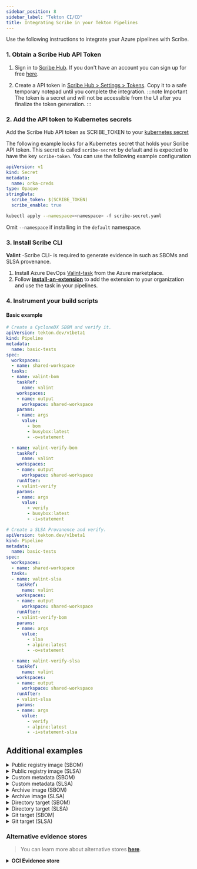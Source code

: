 ```yaml
---
sidebar_position: 8
sidebar_label: "Tekton CI/CD"
title: Integrating Scribe in your Tekton Pipelines
---
```

Use the following instructions to integrate your Azure pipelines with Scribe.

### 1. Obtain a Scribe Hub API Token
1. Sign in to [Scribe Hub](https://app.scribesecurity.com). If you don't have an account you can sign up for free [here](https://scribesecurity.com/scribe-platform-lp/ "Start Using Scribe For Free").

2. Create a API token in [Scribe Hub > Settings > Tokens](https://app.scribesecurity.com/settings/tokens). Copy it to a safe temporary notepad until you complete the integration.
:::note Important
The token is a secret and will not be accessible from the UI after you finalize the token generation. 
:::

### 2. Add the API token to Kubernetes secrets

Add the Scribe Hub API token as SCRIBE_TOKEN to your [kubernetes secret](https://kubernetes.io/docs/concepts/configuration/secret/)

The following example looks for a Kubernetes secret that holds your Scribe API token. This secret is called `scribe-secret` by default and is expected to have the key `scribe-token`.
You can use the following example configuration

```yaml
apiVersion: v1
kind: Secret
metadata:
  name: orka-creds
type: Opaque
stringData:
  scribe_token: $(SCRIBE_TOKEN)
  scribe_enable: true
```

```sh
kubectl apply --namespace=<namespace> -f scribe-secret.yaml
```

Omit `--namespace` if installing in the `default` namespace.

### 3. Install Scribe CLI

**Valint** -Scribe CLI- is required to generate evidence in such as SBOMs and SLSA provenance. 
1. Install Azure DevOps [Valint-task](https://marketplace.visualstudio.com/items?itemName=ScribeSecurity.valint-cli) from the Azure marketplace.  
2. Follow **[install-an-extension](https://learn.microsoft.com/en-us/azure/devops/marketplace/install-extension?view=azure-devops&tabs=browser#install-an-extension)** to add the extension to your organization and use the task in your pipelines.  

### 4. Instrument your build scripts

#### Basic example

```yaml
# Create a CycloneDX SBOM and verify it.
apiVersion: tekton.dev/v1beta1
kind: Pipeline
metadata:
  name: basic-tests
spec:
  workspaces:
  - name: shared-workspace
  tasks:
  - name: valint-bom
    taskRef:
      name: valint
    workspaces:
    - name: output
      workspace: shared-workspace
    params:
    - name: args
      value: 
        - bom 
        - busybox:latest
        - -o=statement

  - name: valint-verify-bom
    taskRef:
      name: valint
    workspaces:
    - name: output
      workspace: shared-workspace
    runAfter:
    - valint-verify
    params:
    - name: args
      value: 
        - verify 
        - busybox:latest 
        - -i=statement
```

```yaml
# Create a SLSA Provanence and verify.
apiVersion: tekton.dev/v1beta1
kind: Pipeline
metadata:
  name: basic-tests
spec:
  workspaces:
  - name: shared-workspace
  tasks:
  - name: valint-slsa
    taskRef:
      name: valint
    workspaces:
    - name: output
      workspace: shared-workspace
    runAfter:
    - valint-verify-bom
    params:
    - name: args
      value: 
        - slsa 
        - alpine:latest
        - -o=statement

  - name: valint-verify-slsa
    taskRef:
      name: valint
    workspaces:
    - name: output
      workspace: shared-workspace
    runAfter:
    - valint-slsa
    params:
    - name: args
      value: 
        - verify 
        - alpine:latest 
        - -i=statement-slsa
```
## Additional examples
<details>
  <summary>  Public registry image (SBOM) </summary>

Create SBOM for remote `busybox:latest` image.

```YAML
apiVersion: tekton.dev/v1beta1
kind: Pipeline
metadata:
  name: basic-tests
spec:
  workspaces:
  - name: shared-workspace
  tasks:
  - name: valint-bom
    taskRef:
      name: valint
    workspaces:
    - name: output
      workspace: shared-workspace
    params:
    - name: args
      value: 
        - bom 
        - alpine:latest
``` 

</details>
<details>
  <summary>  Public registry image (SLSA) </summary>

Create SLSA for remote `busybox:latest` image.

```YAML
apiVersion: tekton.dev/v1beta1
kind: Pipeline
metadata:
  name: basic-tests
spec:
  workspaces:
  - name: shared-workspace
  tasks:
  - name: valint-slsa
    taskRef:
      name: valint
    workspaces:
    - name: output
      workspace: shared-workspace
    params:
    - name: args
      value: 
        - slsa
        - alpine:latest
``` 

</details>

<!-- <details>
  <summary>  Private registry image (SBOM) </summary>

Create SBOM for image hosted on private registry.

> Use `docker login` to add access.

```YAML
apiVersion: tekton.dev/v1beta1
kind: Pipeline
metadata:
  name: basic-tests
spec:
  workspaces:
  - name: shared-workspace
  tasks:
  - name: valint-bom
    taskRef:
      name: valint
    workspaces:
    - name: output
      workspace: shared-workspace
    params:
    - name: args
      value: 
        - bom 
        - scribesecuriy.jfrog.io/scribe-docker-local/stub_remote:latest
        - -o=statement
```
</details> -->
<!-- 
<details>
  <summary>  Private registry image (SLSA) </summary>

Create SLSA for image hosted on private registry.

> Use `docker login` to add access.

```YAML
apiVersion: tekton.dev/v1beta1
kind: Pipeline
metadata:
  name: basic-tests
spec:
  workspaces:
  - name: shared-workspace
  tasks:
  - name: valint-slsa
    taskRef:
      name: valint
    workspaces:
    - name: output
      workspace: shared-workspace
    params:
    - name: args
      value: 
        - slsa 
        - scribesecuriy.jfrog.io/scribe-docker-local/stub_remote:latest
```
</details> -->

<details>
  <summary> Custom metadata (SBOM) </summary>

Custom metadata added to SBOM.

```YAML
apiVersion: tekton.dev/v1beta1
kind: Pipeline
metadata:
  name: basic-tests
spec:
  workspaces:
  - name: shared-workspace
  tasks:
  - name: valint-bom
    taskRef:
      name: valint
    workspaces:
    - name: output
      workspace: shared-workspace
    params:
    - name: args
      value: 
        - bom 
        - busybox:latest
        - --env=test_env
        - --label=test_label
```
</details>


<details>
  <summary> Custom metadata (SLSA) </summary>

Custom metadata added to SLSA.

```YAML
apiVersion: tekton.dev/v1beta1
kind: Pipeline
metadata:
  name: basic-tests
spec:
  workspaces:
  - name: shared-workspace
  tasks:
  - name: valint-slsa
    taskRef:
      name: valint
    workspaces:
    - name: output
      workspace: shared-workspace
    params:
    - name: args
      value: 
        - slsa 
        - busybox:latest
        - --env=test_env
        - --label=test_label
```
</details>


<details>
  <summary> Archive image (SBOM) </summary>

Create SBOM for local `docker save` output.

> Use `oci-archive` target type when creating a OCI archive (`podman save`).

```YAML
apiVersion: tekton.dev/v1beta1
kind: Pipeline
metadata:
  name: basic-tests
spec:
  workspaces:
  - name: shared-workspace
  tasks:
  - name: valint-bom
    taskRef:
      name: valint
    workspaces:
    - name: output
      workspace: shared-workspace
    params:
    - name: args
      value: 
        - bom 
        - docker-archive:busybox.tar
```
</details>

<details>
  <summary> Archive image (SLSA) </summary>

Create SLSA for local `docker save` output.

> Use `oci-archive` target type when creating a OCI archive (`podman save`).

```YAML
apiVersion: tekton.dev/v1beta1
kind: Pipeline
metadata:
  name: basic-tests
spec:
  workspaces:
  - name: shared-workspace
  tasks:
  - name: valint-slsa
    taskRef:
      name: valint
    workspaces:
    - name: output
      workspace: shared-workspace
    params:
    - name: args
      value: 
        - slsa
        - docker-archive:busybox.tar
```
</details>

<details>
  <summary> Directory target (SBOM) </summary>

Create SBOM for a local directory.

```YAML
apiVersion: tekton.dev/v1beta1
kind: Pipeline
metadata:
  name: basic-tests
spec:
  workspaces:
  - name: shared-workspace
  tasks:
  - name: valint-bom
    taskRef:
      name: valint
    workspaces:
    - name: output
      workspace: shared-workspace
    params:
    - name: args
      value: 
        - bom 
        - dir:testdir
```
</details>

<details>
  <summary> Directory target (SLSA) </summary>

Create SLSA for a local directory.

```YAML
apiVersion: tekton.dev/v1beta1
kind: Pipeline
metadata:
  name: basic-tests
spec:
  workspaces:
  - name: shared-workspace
  tasks:
  - name: valint-bom
    taskRef:
      name: valint
    workspaces:
    - name: output
      workspace: shared-workspace
    params:
    - name: args
      value: 
        - slsa 
        - dir:testdir
```
</details>


<details>
  <summary> Git target (SBOM) </summary>

Create SBOM for `mongo-express` remote git repository.

```YAML
apiVersion: tekton.dev/v1beta1
kind: Pipeline
metadata:
  name: basic-tests
spec:
  workspaces:
  - name: shared-workspace
  tasks:
  - name: valint-bom
    taskRef:
      name: valint
    workspaces:
    - name: output
      workspace: shared-workspace
    params:
    - name: args
      value: 
        - bom 
        - git:https://github.com/mongo-express/mongo-express.git
```

Create SBOM for local git repository. 

> When using implicit checkout note the Gitlab-CI [git-strategy](https://docs.gitlab.com/ee/ci/runners/configure_runners.html#git-strategy) will effect the commits collected by the SBOM.

```YAML
apiVersion: tekton.dev/v1beta1
kind: Pipeline
metadata:
  name: basic-tests
spec:
  workspaces:
  - name: shared-workspace
  tasks:
  - name: valint-bom
    taskRef:
      name: valint
    workspaces:
    - name: output
      workspace: shared-workspace
    params:
    - name: args
      value: 
        - bom 
        - git:.
``` 
</details>

<details>
  <summary> Git target (SLSA) </summary>

Create SLSA for `mongo-express` remote git repository.

```YAML
apiVersion: tekton.dev/v1beta1
kind: Pipeline
metadata:
  name: basic-tests
spec:
  workspaces:
  - name: shared-workspace
  tasks:
  - name: valint-slsa
    taskRef:
      name: valint
    workspaces:
    - name: output
      workspace: shared-workspace
    params:
    - name: args
      value: 
        - slsa 
        - git:https://github.com/mongo-express/mongo-express.git
```

Create SLSA for local git repository. 

> When using implicit checkout note the Gitlab-CI [git-strategy](https://docs.gitlab.com/ee/ci/runners/configure_runners.html#git-strategy) will effect the commits collected by the SBOM.

```YAML
apiVersion: tekton.dev/v1beta1
kind: Pipeline
metadata:
  name: basic-tests
spec:
  workspaces:
  - name: shared-workspace
  tasks:
  - name: valint-slsa
    taskRef:
      name: valint
    workspaces:
    - name: output
      workspace: shared-workspace
    params:
    - name: args
      value: 
        - slsa 
        - git:.
``` 
</details>

### Alternative evidence stores

> You can learn more about alternative stores **[here](https://scribe-security.netlify.app/docs/integrating-scribe/other-evidence-stores)**.

<details>
  <summary> <b> OCI Evidence store </b></summary>
Valint supports both storage and verification flows for `attestations`  and `statement` objects utilizing OCI registry as an evidence store.

Using OCI registry as an evidence store allows you to upload, download and verify evidence across your supply chain in a seamless manner.

Related flags:
* `--oci` Enable OCI store.
* `--oci-repo` - Evidence store location.


### Before you begin
Evidence can be stored in any accusable registry.
* Write access is required for upload (generate).
* Read access is required for download (verify).

You must first login with the required access privileges to your registry before calling Valint.

### Usage
```yaml
# Creates a CycloneDX SBOM and verifies its policy.
apiVersion: tekton.dev/v1beta1
kind: Pipeline
metadata:
  name: basic-tests
spec:
  workspaces:
  - name: shared-workspace
  tasks:
  - name: valint-bom
    taskRef:
      name: valint
    workspaces:
    - name: output
      workspace: shared-workspace
    params:
    - name: args
      value: 
        - bom 
        - busybox:latest
        - -o=statement
        - --oci
        - --oci-repo [my_repo]

  - name: valint-verify-bom
    taskRef:
      name: valint
    workspaces:
    - name: output
      workspace: shared-workspace
    runAfter:
    - valint-bom
    params:
    - name: args
      value: 
        - verify 
        - busybox:latest 
        - -i=statement
        - --oci
        - --oci-repo [my_repo]
```

```yaml
# Creates a SLSA Provanence and verifies its policy.
apiVersion: tekton.dev/v1beta1
kind: Pipeline
metadata:
  name: basic-tests
spec:
  workspaces:
  - name: shared-workspace
  tasks:
  - name: valint-slsa
    taskRef:
      name: valint
    workspaces:
    - name: output
      workspace: shared-workspace
    runAfter:
    - valint-verify-bom
    params:
    - name: args
      value: 
        - slsa 
        - busybox:latest
        - -o=statement
        - --oci
        - --oci-repo [my_repo]

  - name: valint-verify-slsa
    taskRef:
      name: valint
    workspaces:
    - name: output
      workspace: shared-workspace
    runAfter:
    - valint-slsa
    params:
    - name: args
      value: 
        - verify 
        - busybox:latest 
        - -i=statement-slsa
        - --oci
        - --oci-repo [my_repo]
```

</details>
